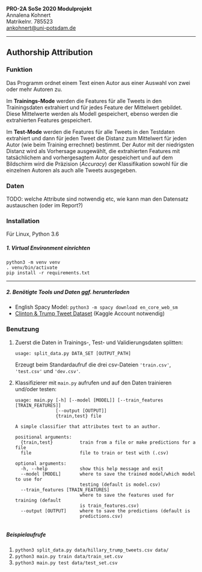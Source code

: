 **PRO-2A SoSe 2020 Modulprojekt** \
Annalena Kohnert \
Matrikelnr. 785523 \
ankohnert@uni-potsdam.de

---
## **Authorship Attribution**


### Funktion

Das Programm ordnet einem Text einen Autor aus einer Auswahl von zwei oder mehr Autoren zu.

Im **Trainings-Mode** werden die Features für alle Tweets in den Trainingsdaten extrahiert und für jedes Feature der Mittelwert gebildet. Diese Mittelwerte werden als Modell gespeichert, ebenso werden die extrahierten Features gespeichert.

Im **Test-Mode** werden die Features für alle Tweets in den Testdaten extrahiert und dann für jeden Tweet die Distanz zum Mittelwert für jeden Autor (wie beim Training errechnet) bestimmt. Der Autor mit der niedrigsten Distanz wird als Vorhersage ausgewählt, die extrahierten Features mit tatsächlichem and vorhergesagtem Autor gespeichert und auf dem Bildschirm wird die Präzision (*Accuracy*) der Klassifikation sowohl für die einzelnen Autoren als auch alle Tweets ausgegeben.

### Daten

TODO: welche Attribute sind notwendig etc, wie kann man den Datensatz austauschen (oder im Report?)

### Installation

Für Linux, Python 3.6


##### 1. Virtual Environment einrichten

````
python3 -m venv venv
. venv/bin/activate
pip install -r requirements.txt
````

---
##### 2. Benötigte Tools und Daten ggf. herunterladen

* English Spacy Model: ``python3 -m spacy download en_core_web_sm``
* [Clinton & Trump Tweet Dataset](https://www.kaggle.com/benhamner/clinton-trump-tweets) (Kaggle Account notwendig)

### Benutzung

1. Zuerst die Daten in Trainings-, Test- und Validierungsdaten splitten:
    ```
    usage: split_data.py DATA_SET [OUTPUT_PATH]
    ```
    Erzeugt beim Standardaufruf die drei csv-Dateien ``'train.csv'``, ``'test.csv'`` und ``'dev.csv'``.

2. Klassifizierer mit ``main.py`` aufrufen und auf den Daten trainieren und/oder testen:

    ```
    usage: main.py [-h] [--model [MODEL]] [--train_features [TRAIN_FEATURES]]
                   [--output [OUTPUT]]
                   {train,test} file

    A simple classifier that attributes text to an author.

    positional arguments:
      {train,test}          train from a file or make predictions for a file
      file                  file to train or test with (.csv)

    optional arguments:
      -h, --help            show this help message and exit
      --model [MODEL]       where to save the trained model/which model to use for
                            testing (default is model.csv)
      --train_features [TRAIN_FEATURES]
                            where to save the features used for training (default
                            is train_features.csv)
      --output [OUTPUT]     where to save the predictions (default is
                            predictions.csv)


##### Beispielaufrufe

1. ``python3 split_data.py data/hillary_trump_tweets.csv data/``
2. ``python3 main.py train data/train_set.csv``
2. ``python3 main.py test data/test_set.csv``
